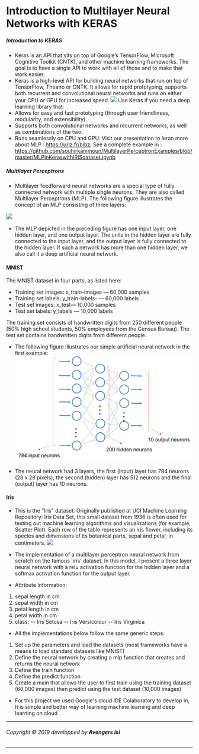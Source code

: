 # Introduction to Multilayer Neural Networks with KERAS
##### Introduction to  KERAS
- Keras is an API that sits on top of Google’s TensorFlow, Microsoft Cognitive Toolkit (CNTK), and other machine learning frameworks. The goal is to have a single API to work with all of those and to make that work easier.
- Keras is a high-level API for building neural networks that run on top of TensorFlow, Theano or CNTK. It allows for rapid prototyping, supports both recurrent and convolutional neural networks and runs on either your CPU or GPU for increased speed.
![](https://camo.githubusercontent.com/0d08dc4f9466d347e8d28a951ea51e3430c6f92c/68747470733a2f2f73332e616d617a6f6e6177732e636f6d2f6b657261732e696f2f696d672f6b657261732d6c6f676f2d323031382d6c617267652d313230302e706e67)
Use Keras if you need a deep learning library that:
- Allows for easy and fast prototyping (through user friendliness, modularity, and extensibility).
- Supports both convolutional networks and recurrent networks, as well as combinations of the two.
- Runs seamlessly on CPU and GPU.
Visit our presentation to leran more about MLP : https://urlz.fr/bibz;
See a complete example in : https://github.com/souhirkammoun/MultilayerPerceptronExamples/blob/master/MLPinKeraswithIRISdataset.ipynb
##### Multilayer Perceptrons
- Multilayer feedforward neural networks are a special type of fully connected network with multiple single neurons. They are also called Multilayer Perceptrons (MLP). The following figure illustrates the concept of an MLP consisting of three layers:


![](https://res.cloudinary.com/practicaldev/image/fetch/s--5hmoQpw5--/c_limit%2Cf_auto%2Cfl_progressive%2Cq_auto%2Cw_880/https://cdn-images-1.medium.com/max/720/1%2AvWRGnasRs2zo3GhTHlmIfg.jpeg)

- The MLP depicted in the preceding figure has one input layer, one hidden layer, and one output layer. The units in the hidden layer are fully connected to the input layer, and the output layer is fully connected to the hidden layer. If such a network has more than one hidden layer, we also call it a deep artificial neural network.

#### MNIST
The MNIST dataset in four parts, as listed here:
- Training set images: x_train-images — 60,000 samples
- Training set labels: y_train-labels- — 60,000 labels
- Test set images: x_test— 10,000 samples
- Test set labels: y_labels — 10,000 labels

The training set consists of handwritten digits from 250 different people (50% high school students, 50% employees from the Census Bureau). The test set contains handwritten digits from different people.
-  The following figure illustrates our simple artificial neural network in the first example:
![](https://github.com/sausheong/pynn/raw/master/imgs/nn.png)

- The neural network had 3 layers, the first (input) layer has 784 neurons (28 x 28 pixels), the second (hidden) layer has 512 neurons and the final (output) layer has 10 neurons.
####  Iris 
- This is the "Iris" dataset. Originally published at UCI Machine Learning Repository: Iris Data Set, this small dataset from 1936 is often used for testing out machine learning algorithms and visualizations (for example, Scatter Plot). Each row of the table represents an iris flower, including its species and dimensions of its botanical parts, sepal and petal, in centimeters.
![](https://upload.wikimedia.org/wikipedia/commons/thumb/5/56/Iris_dataset_scatterplot.svg/220px-Iris_dataset_scatterplot.svg.png)

- The implementation of a multilayer perceptron neural network from scratch on the famous 'iris' dataset. In this model, I present a three layer neural network with a relu activation function for the hidden layer and a softmax activation function for the output layer.

- Attribute Information:

1. sepal length in cm
1. sepal width in cm
1. petal length in cm
1. petal width in cm
1. class:
-- Iris Setosa
-- Iris Versicolour
-- Iris Virginica




- All the implementations below follow the same generic steps:

1. Set up the parameters and load the datasets (most frameworks have a means to load standard datasets like MNIST)
1. Define the neural network by creating a mlp function that creates and returns the neural network
1. Define the train function
1. Define the predict function
1. Create a main that allows the user to first train using the training dataset (60,000 images) then predict using the test dataset (10,000 images)
 - For this project we used Google's cloud IDE Colaboratory to develop in,  It is simple and better way of learning machine learning and deep learning on cloud


----------------------------------------------------------
###### Copyright © 2019 developped by ***Avengers Isi***
------------------------------------------------------------

